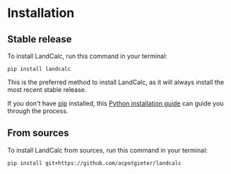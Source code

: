 # Installation

## Stable release

To install LandCalc, run this command in your terminal:

```
pip install landcalc
```

This is the preferred method to install LandCalc, as it will always install the most recent stable release.

If you don't have [pip](https://pip.pypa.io) installed, this [Python installation guide](http://docs.python-guide.org/en/latest/starting/installation/) can guide you through the process.

## From sources

To install LandCalc from sources, run this command in your terminal:

```
pip install git+https://github.com/acpotgieter/landcalc
```
